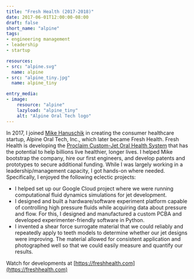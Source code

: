```yaml
---
title: "Fresh Health (2017-2018)"
date: 2017-06-01T12:00:00-08:00
draft: false
short_name: "alpine"
tags: 
- engineering management
- leadership
- startup

resources:
- src: "alpine.svg"
  name: alpine
- src: "alpine_tiny.jpg"
  name: alpine_tiny

entry_media:
- image:
    resource: "alpine"
    lazyload: "alpine_tiny"
    alt: "Alpine Oral Tech logo"
---
```

In 2017, I joined [Mike Hanuschik](https://www.linkedin.com/in/michaelhanuschik/) in creating the consumer healthcare startup, Alpine Oral Tech, Inc., which later became Fresh Health. Fresh Health is developing the [Proclaim Custom-Jet Oral Health System](https://proclaimhealth.com/pages/how-it-works) that has the potential to help billions live healthier, longer lives. I helped Mike bootstrap the company, hire our first engineers, and develop patents and prototypes to secure additional funding. While I was largely working in a leadership/management capacity, I got hands-on where needed. Specifically, I enjoyed the following eclectic projects:

* I helped set up our Google Cloud project where we were running computational fluid dynamics simulations for jet development.
* I designed and built a hardware/software experiment platform capable of controlling high pressure fluids while acquiring data about pressure and flow. For this, I designed and manufactured a custom PCBA and developed experimenter-friendly software in Python.
* I invented a shear force surrogate material that we could reliably and repeatedly apply to teeth models to determine whether our jet designs were improving. The material allowed for consistent application and photographed well so that we could easily measure and quantify our results.

Watch for developments at [https://freshhealth.com](https://freshhealth.com)
